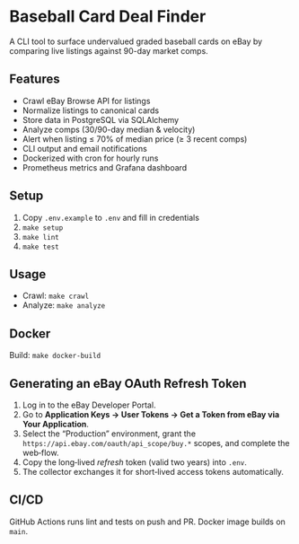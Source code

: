 # Baseball Card Deal Finder

A CLI tool to surface undervalued graded baseball cards on eBay by comparing live listings against 90-day market comps.

## Features
- Crawl eBay Browse API for listings
- Normalize listings to canonical cards
- Store data in PostgreSQL via SQLAlchemy
- Analyze comps (30/90-day median & velocity)
- Alert when listing ≤ 70% of median price (≥ 3 recent comps)
- CLI output and email notifications
- Dockerized with cron for hourly runs
- Prometheus metrics and Grafana dashboard

## Setup

1. Copy `.env.example` to `.env` and fill in credentials
2. `make setup`
3. `make lint`
4. `make test`

## Usage

- Crawl: `make crawl`
- Analyze: `make analyze`

## Docker

Build: `make docker-build`

## Generating an eBay OAuth Refresh Token

1. Log in to the eBay Developer Portal.
2. Go to **Application Keys → User Tokens → Get a Token from eBay via Your Application**.
3. Select the “Production” environment, grant the `https://api.ebay.com/oauth/api_scope/buy.*` scopes, and complete the web‑flow.
4. Copy the long‑lived *refresh* token (valid two years) into `.env`.
5. The collector exchanges it for short‑lived access tokens automatically.

## CI/CD

GitHub Actions runs lint and tests on push and PR. Docker image builds on `main`.
